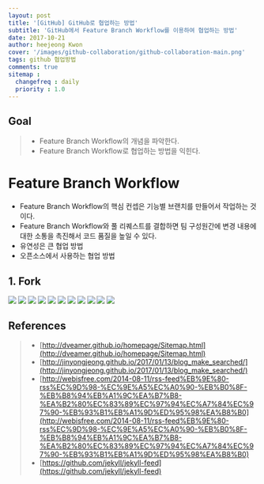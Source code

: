 ```yaml
---
layout: post
title: '[GitHub] GitHub로 협업하는 방법'
subtitle: 'GitHub에서 Feature Branch Workflow를 이용하여 협업하는 방법'
date: 2017-10-21
author: heejeong Kwon
cover: '/images/github-collaboration/github-collaboration-main.png'
tags: github 협업방법
comments: true
sitemap :
  changefreq : daily
  priority : 1.0
---
```



## Goal
> - Feature Branch Workflow의 개념을 파악한다.
> - Feature Branch Workflow로 협업하는 방법을 익힌다.

# Feature Branch Workflow
* Feature Branch Workflow의 핵심 컨셉은 기능별 브랜치를 만들어서 작업하는 것이다.  
* Feature Branch Workflow와 풀 리퀘스트를 결합하면 팀 구성원간에 변경 내용에 대한 소통을 촉진해서 코드 품질을 높일 수 있다.  
* 유연성은 큰 협업 방법
* 오픈소스에서 사용하는 협업 방법

## 1. Fork
![](/images/github-collaboration/github-collaboration-1.png)
![](/images/github-collaboration/github-collaboration-2.png)
![](/images/github-collaboration/github-collaboration-3.png)
![](/images/github-collaboration/github-collaboration-4.png)
![](/images/github-collaboration/github-collaboration-5.png)
![](/images/github-collaboration/github-collaboration-6.png)
![](/images/github-collaboration/github-collaboration-7.png)
![](/images/github-collaboration/github-collaboration-8.png)
![](/images/github-collaboration/github-collaboration-9.png)
![](/images/github-collaboration/github-collaboration-10.png)
![](/images/github-collaboration/github-collaboration-11.png)

## References
> - [http://dveamer.github.io/homepage/Sitemap.html](http://dveamer.github.io/homepage/Sitemap.html)
> - [http://jinyongjeong.github.io/2017/01/13/blog_make_searched/](http://jinyongjeong.github.io/2017/01/13/blog_make_searched/)
> - [http://webisfree.com/2014-08-11/rss-feed%EB%9E%80-rss%EC%9D%98-%EC%9E%A5%EC%A0%90-%EB%B0%8F-%EB%B8%94%EB%A1%9C%EA%B7%B8-%EA%B2%80%EC%83%89%EC%97%94%EC%A7%84%EC%97%90-%EB%93%B1%EB%A1%9D%ED%95%98%EA%B8%B0](http://webisfree.com/2014-08-11/rss-feed%EB%9E%80-rss%EC%9D%98-%EC%9E%A5%EC%A0%90-%EB%B0%8F-%EB%B8%94%EB%A1%9C%EA%B7%B8-%EA%B2%80%EC%83%89%EC%97%94%EC%A7%84%EC%97%90-%EB%93%B1%EB%A1%9D%ED%95%98%EA%B8%B0)
> - [https://github.com/jekyll/jekyll-feed](https://github.com/jekyll/jekyll-feed)
